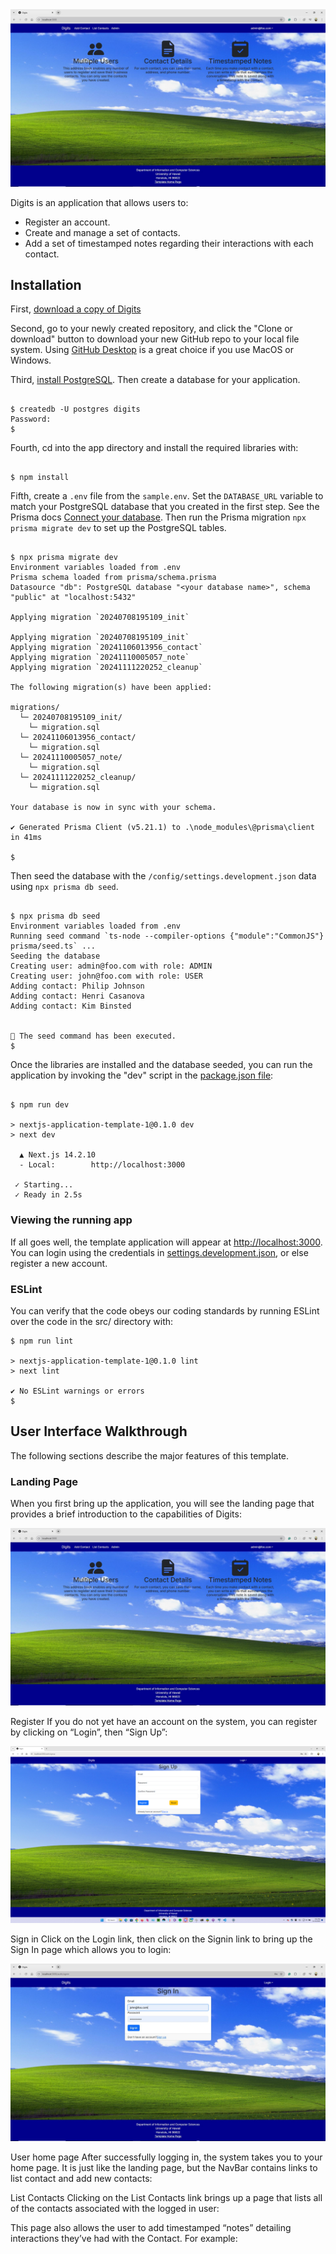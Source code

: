 <img src="doc/landing.png">

Digits is an application that allows users to:

- Register an account.
- Create and manage a set of contacts.
- Add a set of timestamped notes regarding their interactions with each contact.

## Installation

First, [download a copy of Digits](https://github.com/nwarias003/digits) 

Second, go to your newly created repository, and click the "Clone or download" button to download your new GitHub repo to your local file system. Using [GitHub Desktop](https://desktop.github.com/) is a great choice if you use MacOS or Windows.

Third, [install PostgreSQL](https://www.postgresql.org/download/). Then create a database for your application.

```

$ createdb -U postgres digits
Password:
$

```

Fourth, cd into the app directory and install the required libraries with:

```

$ npm install

```

Fifth, create a `.env` file from the `sample.env`. Set the `DATABASE_URL` variable to match your PostgreSQL database that you created in the first step. See the Prisma docs [Connect your database](https://www.prisma.io/docs/getting-started/setup-prisma/add-to-existing-project/relational-databases/connect-your-database-typescript-postgresql). Then run the Prisma migration `npx prisma migrate dev` to set up the PostgreSQL tables.

```

$ npx prisma migrate dev
Environment variables loaded from .env
Prisma schema loaded from prisma/schema.prisma
Datasource "db": PostgreSQL database "<your database name>", schema "public" at "localhost:5432"

Applying migration `20240708195109_init`

Applying migration `20240708195109_init`
Applying migration `20241106013956_contact`
Applying migration `20241110005057_note`
Applying migration `20241111220252_cleanup`

The following migration(s) have been applied:

migrations/
  └─ 20240708195109_init/
    └─ migration.sql
  └─ 20241106013956_contact/
    └─ migration.sql
  └─ 20241110005057_note/
    └─ migration.sql
  └─ 20241111220252_cleanup/
    └─ migration.sql

Your database is now in sync with your schema.

✔ Generated Prisma Client (v5.21.1) to .\node_modules\@prisma\client in 41ms

$

```

Then seed the database with the `/config/settings.development.json` data using `npx prisma db seed`.

```

$ npx prisma db seed
Environment variables loaded from .env
Running seed command `ts-node --compiler-options {"module":"CommonJS"} prisma/seed.ts` ...
Seeding the database
Creating user: admin@foo.com with role: ADMIN
Creating user: john@foo.com with role: USER
Adding contact: Philip Johnson
Adding contact: Henri Casanova
Adding contact: Kim Binsted


🌱 The seed command has been executed.
$

```

Once the libraries are installed and the database seeded, you can run the application by invoking the "dev" script in the [package.json file](https://github.com/nwarias003/digits/blob/main/package.json):

```

$ npm run dev

> nextjs-application-template-1@0.1.0 dev
> next dev

  ▲ Next.js 14.2.10
  - Local:        http://localhost:3000

 ✓ Starting...
 ✓ Ready in 2.5s

```

### Viewing the running app

If all goes well, the template application will appear at [http://localhost:3000](http://localhost:3000). You can login using the credentials in [settings.development.json](https://github.com/ics-software-engineering/nextjs-application-template/blob/main/config/settings.development.json), or else register a new account.

### ESLint

You can verify that the code obeys our coding standards by running ESLint over the code in the src/ directory with:

```
$ npm run lint

> nextjs-application-template-1@0.1.0 lint
> next lint

✔ No ESLint warnings or errors
$
```

## User Interface Walkthrough

The following sections describe the major features of this template.

### Landing Page

When you first bring up the application, you will see the landing page that provides a brief introduction to the capabilities of Digits:

<img src="doc/landing.png">


Register
If you do not yet have an account on the system, you can register by clicking on “Login”, then “Sign Up”:

<img src="doc/signup.png">

Sign in
Click on the Login link, then click on the Signin link to bring up the Sign In page which allows you to login:

<img src="doc/signin.png">

User home page
After successfully logging in, the system takes you to your home page. It is just like the landing page, but the NavBar contains links to list contact and add new contacts:



List Contacts
Clicking on the List Contacts link brings up a page that lists all of the contacts associated with the logged in user:



This page also allows the user to add timestamped “notes” detailing interactions they’ve had with the Contact. For example:

